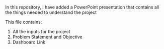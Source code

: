 In this repository, I have added a PowerPoint presentation that contains all the things needed to understand the project

This file contains:
1) All the inputs for the project
2) Problem Statement and Objective
3) Dashboard Link
